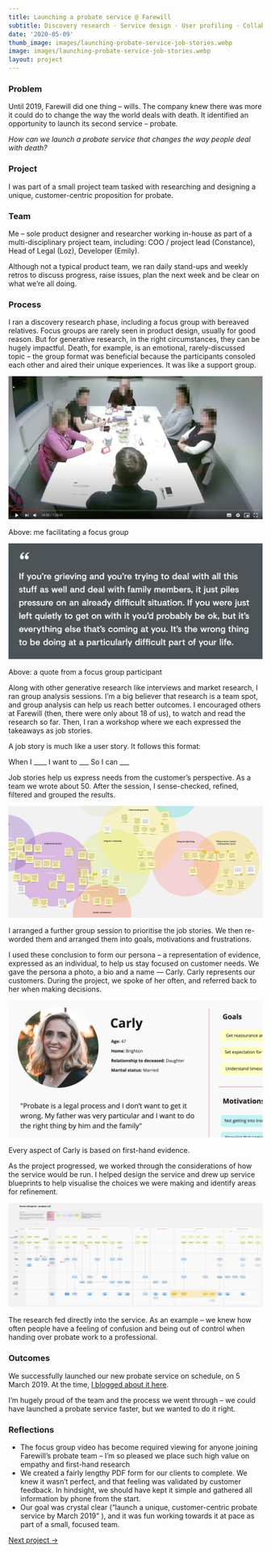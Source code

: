 ```yaml
---
title: Launching a probate service @ Farewill
subtitle: Discovery research · Service design · User profiling · Collaboration (2019)
date: '2020-05-09'
thumb_image: images/launching-probate-service-job-stories.webp 
image: images/launching-probate-service-job-stories.webp 
layout: project
---
```


### Problem

Until 2019, Farewill did one thing – wills. The company knew there was more it could do to change the way the world deals with death. It identified an opportunity to launch its second service – probate. 

*How can we launch a probate service that changes the way people deal with death?*

### Project

I was part of a small project team tasked with researching and designing a unique, customer-centric proposition for probate.

### Team

Me – sole product designer and researcher working in-house as part of a multi-disciplinary project team, including:
COO / project lead (Constance), Head of Legal (Loz), Developer (Emily).

Although not a typical product team, we ran daily stand-ups and weekly retros to discuss progress, raise issues, plan the next week and be clear on what we’re all doing.

### Process

I ran a discovery research phase, including a focus group with bereaved relatives. Focus groups are rarely seen in product design, usually for good reason. But for generative research, in the right circumstances, they can be hugely impactful. Death, for example, is an emotional, rarely-discussed topic – the group format was beneficial because the participants consoled each other and aired their unique experiences. It was like a support group. 

![Focus group](/images/launching-probate-service-focus-group.webp "Focus group")

Above: me facilitating a focus group

![Quote from focus group](/images/launching-probate-service-focus-group-quote.webp "Quote from focus group")

Above: a quote from a focus group participant

Along with other generative research like interviews and market research, I ran group analysis sessions. I’m a big believer that research is a team spot, and group analysis can help us reach better outcomes. 
I encouraged others at Farewill (then, there were only about 18 of us), to watch and read the research so far. Then, I ran a workshop where we each expressed the takeaways as job stories.

A job story is much like a user story. It follows this format:

When I ____
I want to ___
So I can ___

Job stories help us express needs from the customer’s perspective. As a team we wrote about 50. After the session, I sense-checked, refined, filtered and grouped the results.

![Research analysis](/images/launching-probate-service-job-stories.webp "Research analysis")

I arranged a further group session to prioritise the job stories. We then re-worded them and arranged them into goals, motivations and frustrations.

I used these conclusion to form our persona – a representation of evidence, expressed as an individual, to help us stay focused on customer needs. We gave the persona a photo, a bio and a name — Carly. Carly represents our customers. During the project, we spoke of her often, and referred back to her when making decisions.

![Excerpt from persona](/images/launching-probate-service-persona.webp "Excerpt from persona")

Every aspect of Carly is based on first-hand evidence.

As the project progressed, we worked through the considerations of how the service would be run. I helped design the service and drew up service blueprints to help visualise the choices we were making and identify areas for refinement. 

![Excerpt from service blueprint](/images/launching-probate-service-blueprint.webp "Excerpt from service blueprint")

The research fed directly into the service. As an example – we knew how often people have a feeling of confusion and being out of control when handing over probate work to a professional.

### Outcomes

We successfully launched our new probate service on schedule, on 5 March 2019. At the time, [I blogged about it here](https://medium.com/farewill/how-and-why-we-built-our-new-probate-service-on-customer-needs-fc78d6f5b228). 

I’m hugely proud of the team and the process we went through – we could have launched a probate service faster, but we wanted to do it right.

### Reflections

- The focus group video has become required viewing for anyone joining Farewill’s probate team – I’m so pleased we place such high value on empathy and first-hand research
- We created a fairly lengthy PDF form for our clients to complete. We knew it wasn’t perfect, and that feeling was validated by customer feedback. In hindsight, we should have kept it simple and gathered all information by phone from the start. 
- Our goal was crystal clear (“launch a unique, customer-centric probate service by March 2019” ), and it was fun working towards it at pace as part of a small, focused team.

[Next project →](/portfolio/will-guidance-farewill)